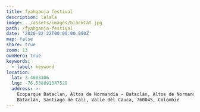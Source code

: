 ```yaml
---
title: fyahganja festival
description: lalala
image: ../assets/images/blackCat.jpg
path: /fyahganja-festival
date: '2020-02-22T00:00:00.000Z'
map: false
share: true
zoom: 13
ownHero: true
keywords:
  - label: keyword
location:
  lat: 3.4603306
  lng: -76.538891347529
  address: >-
    Ecoparque Bataclan, Altos de Normandía - Bataclán, Altos de Normandía -
    Bataclán, Santiago de Cali, Valle del Cauca, 760045, Colombie
---
```

